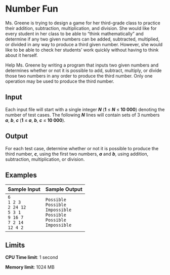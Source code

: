 # Number Fun

Ms. Greene is trying to design a game for her third-grade class to practice their addition, subtraction, multiplication, and division. She would like for every student in her class to be able to “think mathematically” and determine if any two given numbers can be added, subtracted, multiplied, or divided in any way to produce a third given number. However, she would like to be able to check her students’ work quickly without having to think about it herself.

Help Ms. Greene by writing a program that inputs two given numbers and determines whether or not it is possible to add, subtract, multiply, or divide those two numbers in any order to produce the third number. Only one operation may be used to produce the third number.

## Input

Each input file will start with a single integer _**N**_ (**1** ≤ _**N**_ ≤ **10 000**) denoting the number of test cases. The following _**N**_ lines will contain sets of 3 numbers _**a**_, _**b**_, _**c**_ (**1** ≤ _**a**_, _**b**_, _**c**_ ≤ **10 000**).

## Output

For each test case, determine whether or not it is possible to produce the third number, _**c**_, using the first two numbers, _**a**_ and _**b**_, using addition, subtraction, multiplication, or division.

## Examples

Sample Input | Sample Output
-|-
`6`<br>`1 2 3`<br>`2 24 12`<br>`5 3 1`<br>`9 16 7`<br>`7 2 14`<br>`12 4 2` | `Possible`<br>`Possible`<br>`Impossible`<br>`Possible`<br>`Possible`<br>`Impossible`

## Limits

**CPU Time limit**: 1 second

**Memory limit**: 1024 MB